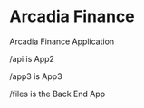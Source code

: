 # Arcadia Finance

Arcadia Finance Application

/api is App2

/app3 is App3

/files is the Back End App


